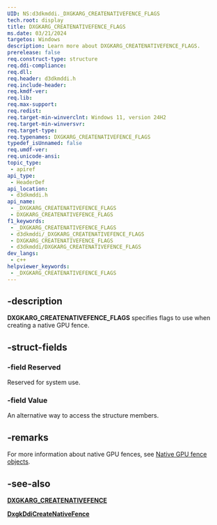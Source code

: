 ```yaml
---
UID: NS:d3dkmddi._DXGKARG_CREATENATIVEFENCE_FLAGS
tech.root: display
title: DXGKARG_CREATENATIVEFENCE_FLAGS
ms.date: 03/21/2024
targetos: Windows
description: Learn more about DXGKARG_CREATENATIVEFENCE_FLAGS.
prerelease: false
req.construct-type: structure
req.ddi-compliance: 
req.dll: 
req.header: d3dkmddi.h
req.include-header: 
req.kmdf-ver: 
req.lib: 
req.max-support: 
req.redist: 
req.target-min-winverclnt: Windows 11, version 24H2
req.target-min-winversvr: 
req.target-type: 
req.typenames: DXGKARG_CREATENATIVEFENCE_FLAGS
typedef_isUnnamed: false
req.umdf-ver: 
req.unicode-ansi: 
topic_type:
 - apiref
api_type:
 - HeaderDef
api_location:
 - d3dkmddi.h
api_name:
 - _DXGKARG_CREATENATIVEFENCE_FLAGS
 - DXGKARG_CREATENATIVEFENCE_FLAGS
f1_keywords:
 - _DXGKARG_CREATENATIVEFENCE_FLAGS
 - d3dkmddi/_DXGKARG_CREATENATIVEFENCE_FLAGS
 - DXGKARG_CREATENATIVEFENCE_FLAGS
 - d3dkmddi/DXGKARG_CREATENATIVEFENCE_FLAGS
dev_langs:
 - c++
helpviewer_keywords:
 - _DXGKARG_CREATENATIVEFENCE_FLAGS
---
```


## -description

**DXGKARG_CREATENATIVEFENCE_FLAGS** specifies flags to use when creating a native GPU fence.

## -struct-fields

### -field Reserved

Reserved for system use.

### -field Value

An alternative way to access the structure members.

## -remarks

For more information about native GPU fences, see [Native GPU fence objects](/windows-hardware/drivers/display/native-gpu-fence-objects).

## -see-also

[**DXGKARG_CREATENATIVEFENCE**](d3dkmddi-dxgkarg_createnativefence.md)

[**DxgkDdiCreateNativeFence**](nc-d3dkmddi-dxgkddi_createnativefence.md)
